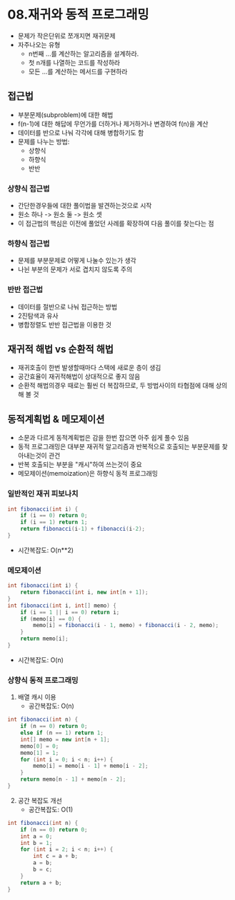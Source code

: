 # 08.재귀와 동적 프로그래밍
- 문제가 작은단위로 쪼개지면 재귀문제
- 자주나오는 유형
    - n번째 ...를 계산하는 알고리즘을 설계하라.
    - 첫 n개를 나열하는 코드를 작성하라
    - 모든 ...를 계산하는 메서드를 구현하라

## 접근법
- 부분문제(subproblem)에 대한 해법
- f(n-1)에 대한 해답에 무언가를 더하거나 제거하거나 변경하여 f(n)을 계산
- 데이터를 반으로 나눠 각각에 대해 병합하기도 함
- 문제를 나누는 방법:
    - 상향식
    - 하향식
    - 반반

### 상향식 접근법
- 간단한경우들에 대한 풀이법을 발견하는것으로 시작
- 원소 하나 -> 원소 둘 -> 원소 셋
- 이 접근법의 핵심은 이전에 풀었던 사례를 확장하여 다음 풀이를 찾는다는 점

### 하향식 접근법
- 문제를 부분문제로 어떻게 나눌수 있는가 생각
- 나뉜 부분의 문제가 서로 겹치지 않도록 주의

### 반반 접근법
- 데이터를 절반으로 나눠 접근하는 방법
- 2진탐색과 유사
- 병합정렬도 반반 접근법을 이용한 것

## 재귀적 해법 vs 순환적 해법
- 재귀호출이 한번 발생할때마다 스택에 새로운 층이 생김
- 공간효율이 재귀적해법이 상대적으로 좋지 않음
- 순환적 해법의경우 때로는 훨씬 더 복잡하므로, 두 방법사이의 타협점에 대해 상의해 볼 것

## 동적계획법 & 메모제이션
- 소문과 다르게 동적계획법은 감을 한번 잡으면 아주 쉽게 풀수 있음
- 동적 프로그래밍은 대부분 재귀적 알고리즘과 반복적으로 호출되는 부분문제를 찾아내는것이 관건
- 반복 호출되는 부분을 "캐시"하여 쓰는것이 중요
- 메모제이션(memoization)은 하향식 동적 프로그래밍

### 일반적인 재귀 피보나치

```java
int fibonacci(int i) {
    if (i == 0) return 0;
    if (i == 1) return 1;
    return fibonacci(i-1) + fibonacci(i-2);
}
```
- 시간복잡도: O(n**2)

### 메모제이션

```java
int fibonacci(int i) {
    return fibonacci(int i, new int[n + 1]);
}
int fibonacci(int i, int[] memo) {
    if (i == 1 || i == 0) return i;
    if (memo[i] == 0) {
        memo[i] = fibonacci(i - 1, memo) + fibonacci(i - 2, memo);
    }
    return memo[i];
}
```
- 시간복잡도: O(n)

### 상향식 동적 프로그래밍
1. 배열 캐시 이용
    - 공간복잡도: O(n)
```java
int fibonacci(int n) {
    if (n == 0) return 0;
    else if (n == 1) return 1;
    int[] memo = new int[n + 1];
    memo[0] = 0;
    memo[1] = 1;
    for (int i = 0; i < n; i++) {
        memo[i] = memo[i - 1] + memo[i - 2];
    }
    return memo[n - 1] + memo[n - 2];
}
```
2. 공간 복잡도 개선
    - 공간복잡도: O(1)
```java
int fibonacci(int n) {
    if (n == 0) return 0;
    int a = 0;
    int b = 1;
    for (int i = 2; i < n; i++) {
        int c = a + b;
        a = b;
        b = c;
    }
    return a + b;
}
```